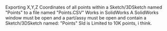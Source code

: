 Exporting X,Y,Z Coordinates of all points within a Sketch/3DSketch named "Points" to a file named "Points.CSV"
Works in SolidWorks
A SolidWorks window must be open and a part/assy must be open and contain a Sketch/3DSketch named: "Points"
Sld is Limited to 10K points, i think.
